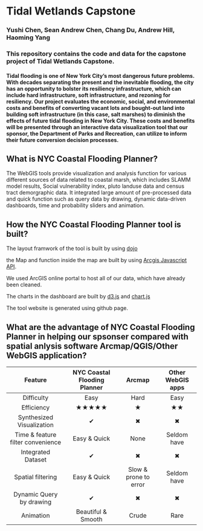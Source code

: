# Tidal Wetlands Capstone
### Yushi Chen, Sean Andrew Chen, Chang Du, Andrew Hill, Haoming Yang

### This repository contains the code and data for the capstone project of Tidal Wetlands Capstone. 

#### Tidal flooding is one of New York City’s most dangerous future problems. With decades separating the present and the inevitable flooding, the city has an opportunity to bolster its resiliency infrastructure, which can include hard infrastructure, soft infrastructure, and rezoning for resiliency. Our project evaluates the economic, social, and environmental costs and benefits of converting vacant lots and bought-out land into  building soft infrastructure (in this case, salt marshes) to diminish the effects of future tidal flooding in New York City. These costs and benefits will be presented through an interactive data visualization tool that our sponsor, the Department of Parks and Recreation, can utilize to inform their future conversion decision processes. 




## What is NYC Coastal Flooding Planner?
The WebGIS tools provide visualization and analysis function for various different sources of data related to coastal marsh, which includes SLAMM model results, Social vulnerability index, pluto landuse data and census tract demorgraphic data. It integrated large amount of pre-processed data and quick function such as query data by drawing, dynamic data-driven dashboards, time and probability sliders and animation. 

## How the NYC Coastal Flooding Planner tool is built?
The layout framwork of the tool is built by using [dojo](https://dojotoolkit.org/) 

the Map and function inside the map are built by using [Arcgis Javascript API](https://developers.arcgis.com/javascript/). 

We used ArcGIS online portal to host all of our data, which have already been cleaned.

The charts in the dashboard are built by [d3.js](https://d3js.org/) and [chart.js](https://www.chartjs.org/) 

The tool website is generated using github page. 

## What are the advantage of NYC Coastal Flooding Planner in helping our spsonser compared with spatial anlysis software Arcmap/QGIS/Other WebGIS application?

| Feature | NYC Coastal Flooding Planner | Arcmap | Other WebGIS apps |
| :------: | :------: | :------: |:------: |
| Difficulty | Easy | Hard | Easy|
| Efficiency |★★★★★  |★  |★★|
| Synthesized Visualization| ✔︎ | ✖︎ |✖︎|
| Time & feature filter convenience | Easy & Quick | None | Seldom have |
| Integrated Dataset|✔︎|✖︎|✖︎|
| Spatial filtering |Easy & Quick| Slow & prone to error |Seldom have |
| Dynamic Query by drawing |✔︎|✖︎|✖︎|
| Animation |Beautiful & Smooth|Crude|Rare|
